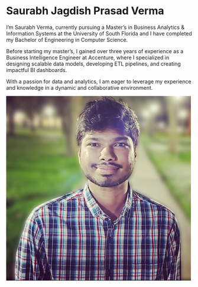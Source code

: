 # Saurabh Jagdish Prasad Verma

I’m Saurabh Verma, currently pursuing a Master’s in Business Analytics & Information Systems at the University of South Florida and I have completed my Bachelor of Engineering in Computer Science.

Before starting my master’s, I gained over three years of experience as a Business Intelligence Engineer at Accenture, where I specialized in designing scalable data models, developing ETL pipelines, and creating impactful BI dashboards. 

With a passion for data and analytics, I am eager to leverage my experience and knowledge in a dynamic and collaborative environment. 

![Alt text](Saurabh-Verma.png)
